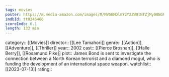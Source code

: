 ```yaml
---
tags: movies
poster: https://m.media-amazon.com/images/M/MV5BMDlmY2Y2ZWQtNTZjMy00NGRkLTlkMjctMjA1MzdjMmI1NTQ1XkEyXkFqcGdeQXVyMTUzMDUzNTI3._V1_SX300.jpg
imdbId: tt0246460
scoreImdb: 6.1
length: 133 min
---
```


category:: [[Movies]]
director:: [[Lee Tamahori]]
genre:: [[Action]], [[Adventure]], [[Thriller]]
year:: 2002
cast:: [[Pierce Brosnan]], [[Halle Berry]], [[Rosamund Pike]]
plot:: James Bond is sent to investigate the connection between a North Korean terrorist and a diamond mogul, who is funding the development of an international space weapon.
watchlist:: [[2023-07-13]]
rating::
